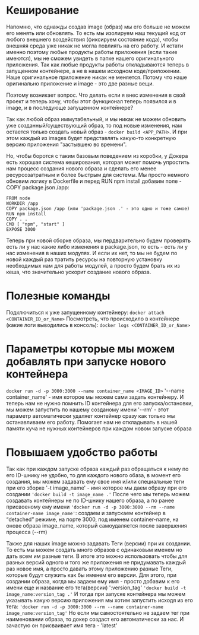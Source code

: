 
# Кеширование
Напомню, что однажды создав image (образ) мы его больше не можем его менять или обновлять. То есть мы изолируем наш текущий код от любого внешнего воздействия (фиксируем состояние кода), чтобы внешняя среда уже никак не могла повлиять на его работу. И кстати именно поэтому любые продукты работы приложения (если такие имеются), мы не сможем увидеть в папке нашего оригинального приложения. Так как любые продукты работы откладываются теперь в запущенном контейнере, а не в нашем исходном коде/приложении. Наше оригинальное приложение никак не меняется. Потому что наше оригинально приложение и image - это две разные вещи.

Поэтому возникает вопрос. Что делать если я внес изменения в свой проект и теперь хочу, чтобы этот функционал теперь появился и в image, и в последующе запущенном контейнере?

Так как любой образ иммутабельный, и мы никак не можем обновить уже созданный/существующий образ, то под новые изменения, нам остается только создать новый образ - `docker build <APP_PATH>`. И при этом каждый из images будет представлять какую-то конкретную версию приложения "застывшею во времени".

Но, чтобы боротся с таким базовым поведением из коробки, у Докера есть хорошая система кеширования, которая может помочь упростить нам процесс создания нового образа и сделать его менее ресурсозатратным и более быстрым для системы. Мы просто немного обновим логику в Dockerfile и перед RUN npm install добавим поле - COPY package.json /app:
```
FROM node 
WORKDIR /app
COPY package.json /app (или 'package.json .' - это одно и тоже самое)
RUN npm install
COPY . .
CMD [ "npm", "start" ]
EXPOSE 3000
```
Теперь при новой сборке образа, мы пердварительно будем проверять есть ли у нас какие либо изменения в package.json, то есть - есть ли у нас изменения в наших модулях. И если их нет, то мы не будем по новой каждый раз тратить ресурсы на повторную установку необходимых нам для работы модулей, а просто будем брать их из кеша, что значительно ускорит создание нового образа.

# Полезные команды
Подключиться к уже запущенному контейнеру: `docker attach <CONTAINER_ID_or_Name>`
Посмотреть, что происходило в контейнере (какие логи выводились в консоль): `docker logs <CONTAINER_ID_or_Name>`

# Параметры которые мы можем добавлять при запуске нового контейнера
`docker run -d -p 3000:3000 --name container_name <IMAGE_ID>`
'--name container_name' - имя которое мы можем сами задать контейнеру. И теперь нам не нужно помнить ID контейнера для его запуска/остановки, мы можем запустить по нашему созданому имени
'--rm' - этот параметр автоматически удаляет контейнер сразу как только мы останавливаем его работу. Помогает нам не откладывать в нашей памяти куча не нужных контейнеров при каждом новом запуске образа

# Повышаем удобство работы
Так как при каждом запуске образа каждый раз обращаться к нему по его ID-шнику не удобно, то для каждого нового обаза, в момент его создания, мы можем задавать ему свое имя и/или специальные теги при его зборке
'-t image_name' - имя которое мы даем образу при его создании
`'docker build -t image_name .'`
После чего мы теперь можем создавать контейнеры не по ID-шнику нашего образа, а по ранее присвоеному ему имени
`'docker run -d -p 3000:3000 --rm --name container-name image_name'`: создаем и запускаем контейнер в “detached” режиме, на порте 3000, под именем container-name, на онове образа image_name, который самоудаляется после завершения процесса (--rm)

Также для наших image можно задавать Теги (версии) при их создании. То есть мы можем создать много образов с одинаковым именем но дать всем им разные теги. В итоге это можно использовать чтобы для разных версий одного и того же приложения не придумавать каждый раз новое имя, а просто давать этому приложению разные Теги, которые будут служить как бы именем его версии.
Для этого, при создании образа, когда мы задаем ему имя - просто добавим к его имени еще и название его тега(версии) ':version_tag'
`'docker build -t image_name:version_tag .'`
И тогда при запуске контейнера мы можем указывать какую версию приложения мы хотим запустить исходя из его тега:
`'docker run -d -p 3000:3000 --rm --name container-name image_name:version_tag'`
Но если мы самостоятельно не задаем тег при наименовании образа, то докер создаст его автоматически за нас. И зачастую он присваивает имя тега - 'latest'
